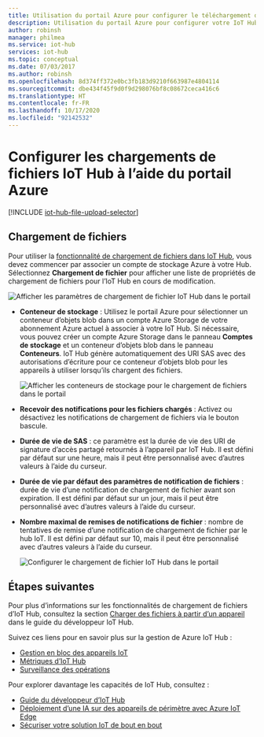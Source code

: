 ```yaml
---
title: Utilisation du portail Azure pour configurer le téléchargement du fichier | Microsoft Docs
description: Utilisation du portail Azure pour configurer votre IoT Hub en vue d’activer les transferts de fichiers à partir d’appareils connectés. Comprend des informations sur la configuration du compte de stockage Azure de destination.
author: robinsh
manager: philmea
ms.service: iot-hub
services: iot-hub
ms.topic: conceptual
ms.date: 07/03/2017
ms.author: robinsh
ms.openlocfilehash: 8d374ff372e0bc3fb183d9210f663987e4804114
ms.sourcegitcommit: dbe434f45f9d0f9d298076bf8c08672ceca416c6
ms.translationtype: HT
ms.contentlocale: fr-FR
ms.lasthandoff: 10/17/2020
ms.locfileid: "92142532"
---
```

# <a name="configure-iot-hub-file-uploads-using-the-azure-portal"></a>Configurer les chargements de fichiers IoT Hub à l’aide du portail Azure

[!INCLUDE [iot-hub-file-upload-selector](../../includes/iot-hub-file-upload-selector.md)]

## <a name="file-upload"></a>Chargement de fichiers

Pour utiliser la [fonctionnalité de chargement de fichiers dans IoT Hub](iot-hub-devguide-file-upload.md), vous devez commencer par associer un compte de stockage Azure à votre Hub. Sélectionnez **Chargement de fichier** pour afficher une liste de propriétés de chargement de fichiers pour l’IoT Hub en cours de modification.

![Afficher les paramètres de chargement de fichier IoT Hub dans le portail](./media/iot-hub-configure-file-upload/file-upload-settings.png)

* **Conteneur de stockage** : Utilisez le portail Azure pour sélectionner un conteneur d’objets blob dans un compte Azure Storage de votre abonnement Azure actuel à associer à votre IoT Hub. Si nécessaire, vous pouvez créer un compte Azure Storage dans le panneau **Comptes de stockage** et un conteneur d’objets blob dans le panneau **Conteneurs**. IoT Hub génère automatiquement des URI SAS avec des autorisations d’écriture pour ce conteneur d’objets blob pour les appareils à utiliser lorsqu’ils chargent des fichiers.

   ![Afficher les conteneurs de stockage pour le chargement de fichiers dans le portail](./media/iot-hub-configure-file-upload/file-upload-container-selection.png)

* **Recevoir des notifications pour les fichiers chargés** : Activez ou désactivez les notifications de chargement de fichiers via le bouton bascule.

* **Durée de vie de SAS** : ce paramètre est la durée de vie des URI de signature d’accès partagé retournés à l’appareil par IoT Hub. Il est défini par défaut sur une heure, mais il peut être personnalisé avec d’autres valeurs à l’aide du curseur.

* **Durée de vie par défaut des paramètres de notification de fichiers** : durée de vie d’une notification de chargement de fichier avant son expiration. Il est défini par défaut sur un jour, mais il peut être personnalisé avec d’autres valeurs à l’aide du curseur.

* **Nombre maximal de remises de notifications de fichier** : nombre de tentatives de remise d’une notification de chargement de fichier par le hub IoT. Il est défini par défaut sur 10, mais il peut être personnalisé avec d’autres valeurs à l’aide du curseur.

   ![Configurer le chargement de fichier IoT Hub dans le portail](./media/iot-hub-configure-file-upload/file-upload-selected-container.png)

## <a name="next-steps"></a>Étapes suivantes

Pour plus d’informations sur les fonctionnalités de chargement de fichiers d’IoT Hub, consultez la section [Charger des fichiers à partir d’un appareil](iot-hub-devguide-file-upload.md) dans le guide du développeur IoT Hub.

Suivez ces liens pour en savoir plus sur la gestion de Azure IoT Hub :

* [Gestion en bloc des appareils IoT](iot-hub-bulk-identity-mgmt.md)
* [Métriques d’IoT Hub](iot-hub-metrics.md)
* [Surveillance des opérations](iot-hub-operations-monitoring.md)

Pour explorer davantage les capacités de IoT Hub, consultez :

* [Guide du développeur d’IoT Hub](iot-hub-devguide.md)
* [Déploiement d’une IA sur des appareils de périmètre avec Azure IoT Edge](../iot-edge/quickstart-linux.md)
* [Sécuriser votre solution IoT de bout en bout](../iot-fundamentals/iot-security-ground-up.md)